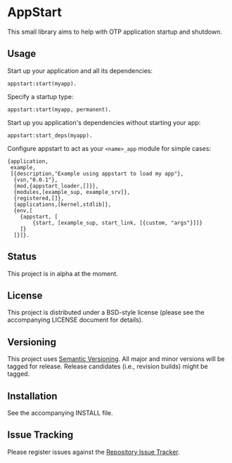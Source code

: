 # AppStart

This small library aims to help with OTP application startup and shutdown.

## Usage

Start up your application and all its dependencies:

	appstart:start(myapp).

Specify a startup type:

	appstart:start(myapp, permanent).
	
Start up you application's dependencies without starting your app:

	appstart:start_deps(myapp).

Configure appstart to act as your `<name>_app` module for simple cases:
	
	{application,
	 example,
	 [{description,"Example using appstart to load my app"},
	  {vsn,"0.0.1"},
	  {mod,{appstart_loader,[]}},
	  {modules,[example_sup, example_srv]},
	  {registered,[]},
	  {applications,[kernel,stdlib]},
	  {env,[
	    {appstart, [
	        {start, [example_sup, start_link, [{custom, "args"}]]}
	    ]}
	  ]}]}.

## Status

This project is in alpha at the moment.

## License

This project is distributed under a BSD-style license (please see the accompanying LICENSE document for details).

## Versioning

This project uses [Semantic Versioning](http://semver.org). All major and minor versions will be tagged for release. Release candidates (i.e., revision builds) might be tagged.

## Installation

See the accompanying INSTALL file.

## Issue Tracking

Please register issues against the [Repository Issue Tracker](https://github.com/hyperthunk/appstart/issues).
